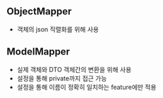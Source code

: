 ## ObjectMapper
- 객체의 json 직렬화를 위해 사용

## ModelMapper
- 실제 객체와 DTO 객체간의 변환을 위해 사용
- 설정을 통해 private까지 접근 가능
- 설정을 통해 이름이 정확히 일치하는 feature에만 적용
